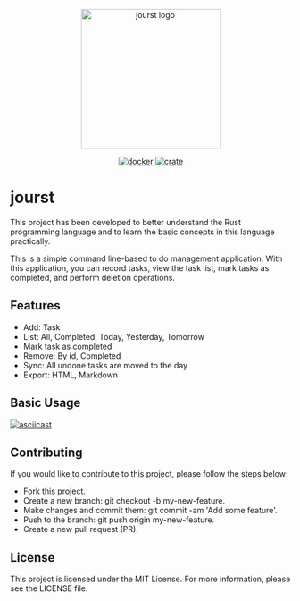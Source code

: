 <p align="center">
    <img src="https://i.imgur.com/FhRSzjL.png" alt="jourst logo"  width="250" height="250">
</p>

<p align="center">
    <a href="https://hub.docker.com/r/yalinpala/jourst" target="_blank">
        <img src="https://img.shields.io/badge/docker-%230db7ed.svg?style=for-the-badge&logo=docker&logoColor=white" alt="docker">
    </a>
    <a href="https://crates.io/crates/jourst" target="_blank">
        <img src="https://img.shields.io/crates/v/jourst.svg" alt="crate">
    </a>
</p>

# jourst

This project has been developed to better understand the Rust programming language and to learn the basic concepts in this language practically.

This is a simple command line-based to do management application. With this application, you can record tasks, view the task list, mark tasks as completed, and perform deletion operations.

## Features
- Add: Task
- List: All, Completed, Today, Yesterday, Tomorrow
- Mark task as completed
- Remove: By id, Completed
- Sync: All undone tasks are moved to the day
- Export: HTML, Markdown

## Basic Usage

[![asciicast](https://asciinema.org/a/3105sxzOoBnl9uIj5svYjeaG8.svg)](https://asciinema.org/a/3105sxzOoBnl9uIj5svYjeaG8)

## Contributing

If you would like to contribute to this project, please follow the steps below:

- Fork this project.
- Create a new branch: git checkout -b my-new-feature.
- Make changes and commit them: git commit -am 'Add some feature'.
- Push to the branch: git push origin my-new-feature.
- Create a new pull request (PR).

## License

This project is licensed under the MIT License. For more information, please see the LICENSE file.
